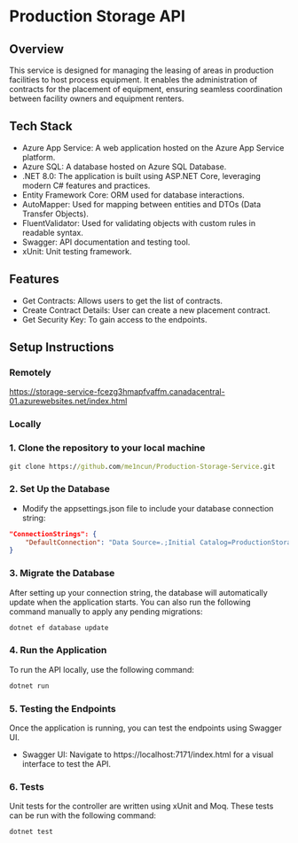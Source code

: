 # Production Storage API

## Overview

This service is designed for managing the leasing of areas in production facilities to host process equipment. It enables the administration of contracts for the placement of equipment, ensuring seamless coordination between facility owners and equipment renters.

## Tech Stack

- Azure App Service: A web application hosted on the Azure App Service platform.
- Azure SQL: A database hosted on Azure SQL Database.
- .NET 8.0: The application is built using ASP.NET Core, leveraging modern C# features and practices.
- Entity Framework Core: ORM used for database interactions.
- AutoMapper: Used for mapping between entities and DTOs (Data Transfer Objects).
- FluentValidator: Used for validating objects with custom rules in readable syntax.
- Swagger: API documentation and testing tool.
- xUnit: Unit testing framework.

## Features

- Get Contracts: Allows users to get the list of contracts.
- Create Contract Details: User can create a new placement contract.
- Get Security Key: To gain access to the endpoints.

## Setup Instructions

### Remotely

https://storage-service-fcezg3hmapfvaffm.canadacentral-01.azurewebsites.net/index.html

### Locally

### 1. Clone the repository to your local machine

```cmd
git clone https://github.com/me1ncun/Production-Storage-Service.git
```

### 2. Set Up the Database

- Modify the appsettings.json file to include your database connection string:

```json
"ConnectionStrings": {
    "DefaultConnection": "Data Source=.;Initial Catalog=ProductionStorage;Integrated Security=true;TrustServerCertificate=True"
}
```

### 3. Migrate the Database

After setting up your connection string, the database will automatically update when the application starts. You can also run the following command manually to apply any pending migrations:

```cmd
dotnet ef database update
```

### 4. Run the Application

To run the API locally, use the following command:

```cmd
dotnet run
```

### 5. Testing the Endpoints

Once the application is running, you can test the endpoints using Swagger UI.

- Swagger UI: Navigate to https://localhost:7171/index.html for a visual interface to test the API.

### 6. Tests

Unit tests for the controller are written using xUnit and Moq. These tests can be run with the following command:

```cmd
dotnet test
```

